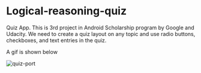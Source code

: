 # Logical-reasoning-quiz
Quiz App. This is 3rd project in Android Scholarship program by Google and Udacity. We need to create a quiz layout on any topic and use 
radio buttons, checkboxes, and text entries in the quiz.

A gif is shown below

![quiz-port](https://user-images.githubusercontent.com/22836317/30985855-8b0610b0-a489-11e7-8f46-8fe76d80f8ad.gif)
